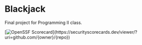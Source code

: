 # Blackjack
Final project for Programming II class.

[![OpenSSF Scorecard](https://api.securityscorecards.dev/projects/github.com/{Migue-l}/{[blackjack-game](https://github.com/Migue-l/blackjack-game)}/badge)](https://securityscorecards.dev/viewer/?uri=github.com/{owner}/{repo})
